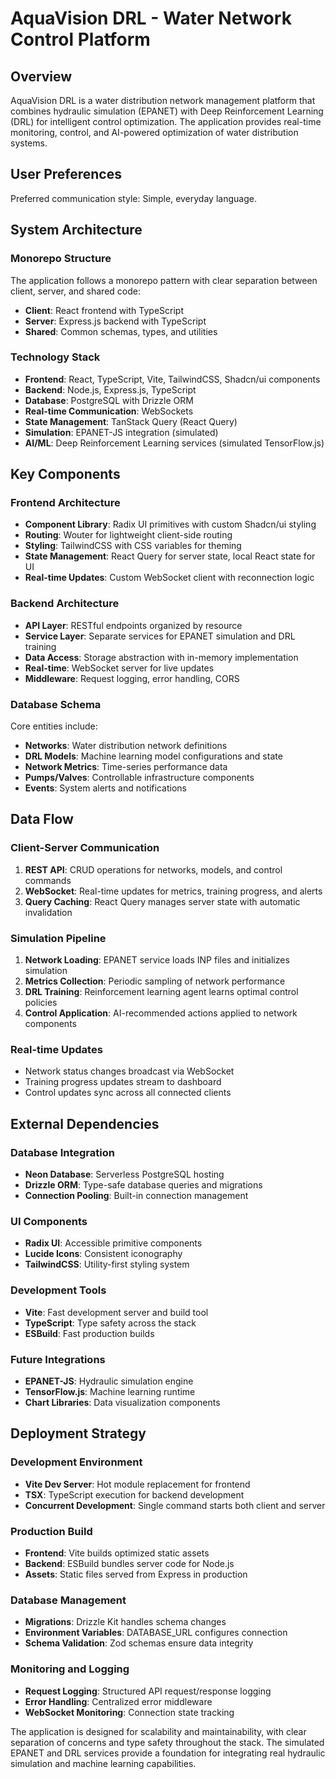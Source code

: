 # AquaVision DRL - Water Network Control Platform

## Overview

AquaVision DRL is a water distribution network management platform that combines hydraulic simulation (EPANET) with Deep Reinforcement Learning (DRL) for intelligent control optimization. The application provides real-time monitoring, control, and AI-powered optimization of water distribution systems.

## User Preferences

Preferred communication style: Simple, everyday language.

## System Architecture

### Monorepo Structure
The application follows a monorepo pattern with clear separation between client, server, and shared code:
- **Client**: React frontend with TypeScript
- **Server**: Express.js backend with TypeScript
- **Shared**: Common schemas, types, and utilities

### Technology Stack
- **Frontend**: React, TypeScript, Vite, TailwindCSS, Shadcn/ui components
- **Backend**: Node.js, Express.js, TypeScript
- **Database**: PostgreSQL with Drizzle ORM
- **Real-time Communication**: WebSockets
- **State Management**: TanStack Query (React Query)
- **Simulation**: EPANET-JS integration (simulated)
- **AI/ML**: Deep Reinforcement Learning services (simulated TensorFlow.js)

## Key Components

### Frontend Architecture
- **Component Library**: Radix UI primitives with custom Shadcn/ui styling
- **Routing**: Wouter for lightweight client-side routing
- **Styling**: TailwindCSS with CSS variables for theming
- **State Management**: React Query for server state, local React state for UI
- **Real-time Updates**: Custom WebSocket client with reconnection logic

### Backend Architecture
- **API Layer**: RESTful endpoints organized by resource
- **Service Layer**: Separate services for EPANET simulation and DRL training
- **Data Access**: Storage abstraction with in-memory implementation
- **Real-time**: WebSocket server for live updates
- **Middleware**: Request logging, error handling, CORS

### Database Schema
Core entities include:
- **Networks**: Water distribution network definitions
- **DRL Models**: Machine learning model configurations and state
- **Network Metrics**: Time-series performance data
- **Pumps/Valves**: Controllable infrastructure components
- **Events**: System alerts and notifications

## Data Flow

### Client-Server Communication
1. **REST API**: CRUD operations for networks, models, and control commands
2. **WebSocket**: Real-time updates for metrics, training progress, and alerts
3. **Query Caching**: React Query manages server state with automatic invalidation

### Simulation Pipeline
1. **Network Loading**: EPANET service loads INP files and initializes simulation
2. **Metrics Collection**: Periodic sampling of network performance
3. **DRL Training**: Reinforcement learning agent learns optimal control policies
4. **Control Application**: AI-recommended actions applied to network components

### Real-time Updates
- Network status changes broadcast via WebSocket
- Training progress updates stream to dashboard
- Control updates sync across all connected clients

## External Dependencies

### Database Integration
- **Neon Database**: Serverless PostgreSQL hosting
- **Drizzle ORM**: Type-safe database queries and migrations
- **Connection Pooling**: Built-in connection management

### UI Components
- **Radix UI**: Accessible primitive components
- **Lucide Icons**: Consistent iconography
- **TailwindCSS**: Utility-first styling system

### Development Tools
- **Vite**: Fast development server and build tool
- **TypeScript**: Type safety across the stack
- **ESBuild**: Fast production builds

### Future Integrations
- **EPANET-JS**: Hydraulic simulation engine
- **TensorFlow.js**: Machine learning runtime
- **Chart Libraries**: Data visualization components

## Deployment Strategy

### Development Environment
- **Vite Dev Server**: Hot module replacement for frontend
- **TSX**: TypeScript execution for backend development
- **Concurrent Development**: Single command starts both client and server

### Production Build
- **Frontend**: Vite builds optimized static assets
- **Backend**: ESBuild bundles server code for Node.js
- **Assets**: Static files served from Express in production

### Database Management
- **Migrations**: Drizzle Kit handles schema changes
- **Environment Variables**: DATABASE_URL configures connection
- **Schema Validation**: Zod schemas ensure data integrity

### Monitoring and Logging
- **Request Logging**: Structured API request/response logging
- **Error Handling**: Centralized error middleware
- **WebSocket Monitoring**: Connection state tracking

The application is designed for scalability and maintainability, with clear separation of concerns and type safety throughout the stack. The simulated EPANET and DRL services provide a foundation for integrating real hydraulic simulation and machine learning capabilities.